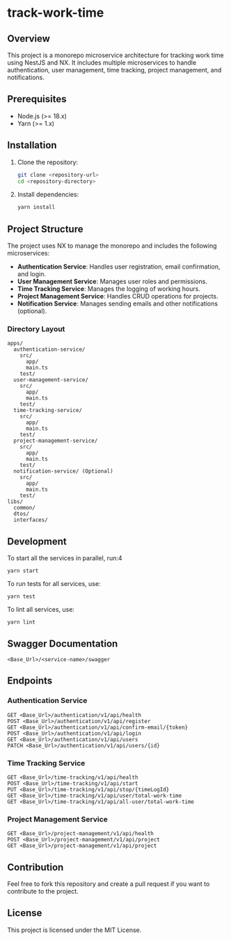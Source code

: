 # track-work-time

## Overview

This project is a monorepo microservice architecture for tracking work time using NestJS and NX. It includes multiple microservices to handle authentication, user management, time tracking, project management, and notifications.

## Prerequisites

- Node.js (>= 18.x)
- Yarn (>= 1.x)

## Installation

1. Clone the repository:

    ```bash
    git clone <repository-url>
    cd <repository-directory>
    ```

2. Install dependencies:

    ```bash
    yarn install
    ```

## Project Structure

The project uses NX to manage the monorepo and includes the following microservices:

- **Authentication Service**: Handles user registration, email confirmation, and login.
- **User Management Service**: Manages user roles and permissions.
- **Time Tracking Service**: Manages the logging of working hours.
- **Project Management Service**: Handles CRUD operations for projects.
- **Notification Service**: Manages sending emails and other notifications (optional).

### Directory Layout

```plaintext
apps/
  authentication-service/
    src/
      app/
      main.ts
    test/
  user-management-service/
    src/
      app/
      main.ts
    test/
  time-tracking-service/
    src/
      app/
      main.ts
    test/
  project-management-service/
    src/
      app/
      main.ts
    test/
  notification-service/ (Optional)
    src/
      app/
      main.ts
    test/
libs/
  common/
  dtos/
  interfaces/
```

## Development

To start all the services in parallel, run:4

```
yarn start
```

To run tests for all services, use:

```
yarn test
```

To lint all services, use:

```
yarn lint
```

## Swagger Documentation

```
<Base_Url>/<service-name>/swagger
```
    
## Endpoints

### Authentication Service
```
GET <Base_Url>/authentication/v1/api/health
POST <Base_Url>/authentication/v1/api/register
GET <Base_Url>/authentication/v1/api/confirm-email/{token}
POST <Base_Url>/authentication/v1/api/login
GET <Base_Url>/authentication/v1/api/users
PATCH <Base_Url>/authentication/v1/api/users/{id}
```

### Time Tracking Service
```
GET <Base_Url>/time-tracking/v1/api/health
POST <Base_Url>/time-tracking/v1/api/start
PUT <Base_Url>/time-tracking/v1/api/stop/{timeLogId}
GET <Base_Url>/time-tracking/v1/api/user/total-work-time
GET <Base_Url>/time-tracking/v1/api/all-user/total-work-time
```

### Project Management Service
```
GET <Base_Url>/project-management/v1/api/health
POST <Base_Url>/project-management/v1/api/project
GET <Base_Url>/project-management/v1/api/project
```

## Contribution
Feel free to fork this repository and create a pull request if you want to contribute to the project.

## License
This project is licensed under the MIT License.
